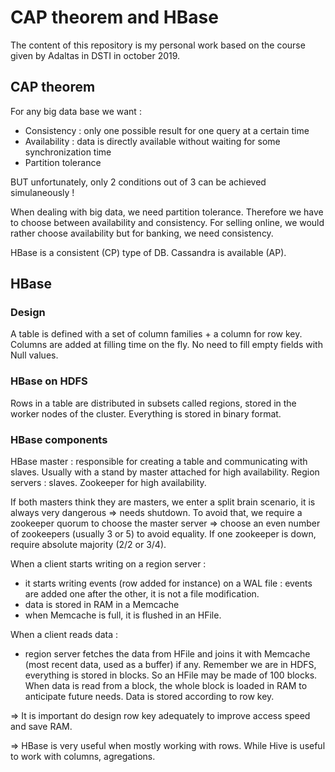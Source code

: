 # CAP theorem and HBase

The content of this repository is my personal work based on the course given by Adaltas in DSTI in october 2019.

## CAP theorem
For any big data base we want :
- Consistency : only one possible result for one query at a certain time
- Availability : data is directly available without waiting for some synchronization time
- Partition tolerance

BUT unfortunately, only 2 conditions out of 3 can be achieved simulaneously !

When dealing with big data, we need partition tolerance. Therefore we have to choose between availability and consistency.
For selling online, we would rather choose availability but for banking, we need consistency.

HBase is a consistent (CP) type of DB. Cassandra is available (AP).

## HBase
### Design
A table is defined with a set of column families + a column for row key.
Columns are added at filling time on the fly.
No need to fill empty fields with Null values.

### HBase on HDFS
Rows in a table are distributed in subsets called regions, stored in the worker nodes of the cluster.
Everything is stored in binary format.

### HBase components
HBase master : responsible for creating a table and communicating with slaves. Usually with a stand by master attached for high availability.
Region servers : slaves.
Zookeeper for high availability.

If both masters think they are masters, we enter a split brain scenario, it is always very dangerous => needs shutdown.
To avoid that, we require a zookeeper quorum to choose the master server => choose an even number of zookeepers (usually 3 or 5) to avoid equality. If one zookeeper is down, require absolute majority (2/2 or 3/4).

When a client starts writing on a region server :
- it starts writing events (row added for instance) on a WAL file : events are added one after the other, it is not a file modification.
- data is stored in RAM in a Memcache
- when Memcache is full, it is flushed in an HFile.

When a client reads data :
- region server fetches the data from HFile and joins it with Memcache (most recent data, used as a buffer) if any.
Remember we are in HDFS, everything is stored in blocks. So an HFile may be made of 100 blocks.
When data is read from a block, the whole block is loaded in RAM to anticipate future needs.
Data is stored according to row key.

=> It is important do design row key adequately to improve access speed and save RAM. 

=> HBase is very useful when mostly working with rows. While Hive is useful to work with columns, agregations.
